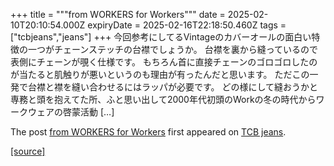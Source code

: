 +++
title = """from WORKERS for Workers"""
date = 2025-02-10T20:10:54.000Z
expiryDate = 2025-02-16T22:18:50.460Z
tags = ["tcbjeans","jeans"]
+++
今回参考にしてるVintageのカバーオールの面白い特徴の一つがチェーンステッチの台襟でしょうか。 台襟を裏から縫っているので表側にチェーンが覗く仕様です。 もちろん首に直接チェーンのゴロゴロしたのが当たると肌触りが悪いというのも理由が有ったんだと思います。 ただこの一発で台襟と襟を縫い合わせるにはラッパが必要です。 どの様にして縫おうかと専務と頭を抱えてた所、ふと思い出して2000年代初頭のWorkの冬の時代からワークウェアの啓蒙活動 \[…\]

The post [from WORKERS for Workers](http://tcbjeans.com/2025/02/11/51148) first appeared on [TCB jeans](http://tcbjeans.com).

[[source]](http://tcbjeans.com/2025/02/11/51148)
